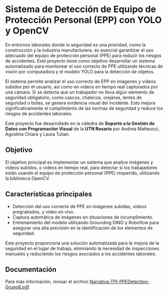 # Sistema de Detección de Equipo de Protección Personal (EPP) con YOLO y OpenCV

En entornos laborales donde la seguridad es una prioridad, como la construcción y la industria manufacturera, es esencial garantizar el uso adecuado del equipo de protección personal (PPE) para reducir los riesgos de accidentes. Este proyecto tiene como objetivo desarrollar un sistema automatizado para monitorear el uso correcto de PPE utilizando técnicas de visión por computadora y el modelo YOLO para la detección de objetos.

El sistema permite analizar el uso correcto de EPP en imágenes y videos subidos por el usuario, así como en videos en tiempo real capturados por una cámara. Si se detecta que un trabajador no lleva algún elemento de seguridad obligatorio, como cascos, chalecos, orejeras, lentes de seguridad o botas, se genera evidencia visual del incidente. Esto mejora significativamente el cumplimiento de las normas de seguridad y reduce los riesgos de accidentes laborales.

Este proyecto fue desarrollado en la cátedra de **Soporte a la Gestión de Datos con Programación Visual** de la **UTN Rosario** por Andrea Matteucci, Agostina Chiara y Laura Tulian.

## Objetivo

El objetivo principal es implementar un sistema que analice imágenes y videos subidos, o videos en tiempo real, para detectar si los trabajadores están usando el equipo de protección personal (PPE) requerido, utilizando la biblioteca OpenCV.

## Características principales

- Detección del uso correcto de PPE en imágenes subidas, videos pregrabados, y video en vivo.
- Captura automática de imágenes en situaciones de incumplimiento.
- Entrenamiento del modelo utilizando Grounding DINO y Roboflow para asegurar una alta precisión en la identificación de los elementos de seguridad.

Este proyecto proporciona una solución automatizada para la mejora de la seguridad en el lugar de trabajo, eliminando la necesidad de inspecciones manuales y reduciendo los riesgos asociados a los accidentes laborales.

## Documentación

Para más información, revisar el archivo [Narrativa-TPI-PPEDetection-Grupo8.pdf](#).
